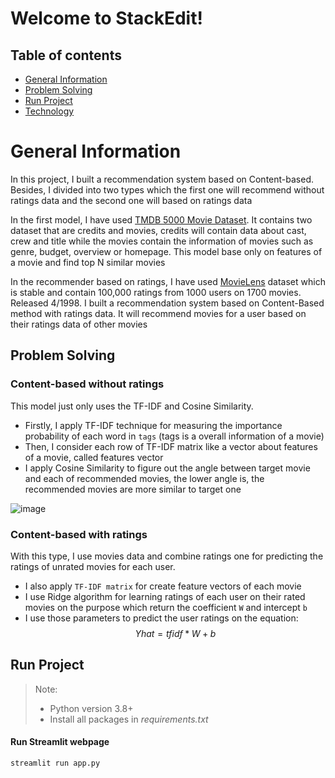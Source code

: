 # Welcome to StackEdit!

## Table of contents
* [General Information](#general-information)
* [Problem Solving](#problem-solving)
* [Run Project](#run-project)
* [Technology](#technology)


# General Information

In this project, I built a recommendation system based on Content-based. Besides, I divided into two types which the first one will recommend without ratings data and the second one will based on ratings data

In the first model, I have used [TMDB 5000 Movie Dataset](https://www.kaggle.com/datasets/tmdb/tmdb-movie-metadata). It contains two dataset that are credits and movies, credits will contain data about cast, crew and title while the movies contain the information of movies such as genre, budget, overview or homepage. This model base only on features of a movie and find top N similar movies

In the recommender based on ratings, I have used [MovieLens](https://grouplens.org/datasets/movielens/) dataset which is stable and contain 100,000 ratings from 1000 users on 1700 movies. Released 4/1998. I built a recommendation system based on Content-Based method with ratings data. It will recommend movies for a user based on their ratings data of other movies

## Problem Solving

### Content-based without ratings

This model just only uses the TF-IDF and Cosine Similarity. 
* Firstly, I apply TF-IDF technique for measuring the importance probability of each word in `tags` (tags is a overall information of a movie)
* Then, I consider each row of TF-IDF matrix like a vector about features of a movie, called features vector
* I apply Cosine Similarity to figure out the angle between target movie and each of recommended movies, the lower angle is, the recommended movies are more similar to target one

![image](https://github.com/Narius2030/Recommendation-System/assets/94912102/8e791c80-7f1e-4e74-a5ce-f96a15df720c)


### Content-based with ratings

With this type, I use movies data and combine ratings one for predicting the ratings of unrated movies for each user.
 * I also apply `TF-IDF matrix` for create feature vectors of each movie
 * I use Ridge algorithm for learning ratings of each user on their rated movies on the purpose which return the coefficient `W` and intercept `b`
 * I use those parameters to predict the user ratings on the equation: 
	$$
	Yhat = tfidf * W + b
	$$

## Run Project

> Note: 
> * Python version 3.8+
> * Install all packages in *requirements.txt*

#### Run Streamlit webpage
```python
streamlit run app.py
```

